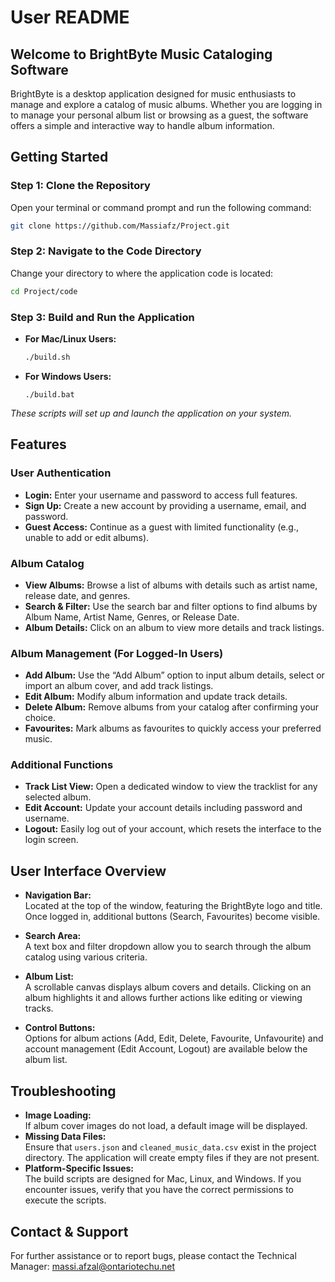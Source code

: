 # User README

## Welcome to BrightByte Music Cataloging Software

BrightByte is a desktop application designed for music enthusiasts to manage and explore a catalog of music albums. Whether you are logging in to manage your personal album list or browsing as a guest, the software offers a simple and interactive way to handle album information.

## Getting Started

### Step 1: Clone the Repository

Open your terminal or command prompt and run the following command:
```bash
git clone https://github.com/Massiafz/Project.git
```

### Step 2: Navigate to the Code Directory

Change your directory to where the application code is located:
```bash
cd Project/code
```

### Step 3: Build and Run the Application

- **For Mac/Linux Users:**
  ```bash
  ./build.sh
  ```
- **For Windows Users:**
  ```batch
  ./build.bat
  ```

*These scripts will set up and launch the application on your system.*

## Features

### User Authentication

- **Login:** Enter your username and password to access full features.
- **Sign Up:** Create a new account by providing a username, email, and password.
- **Guest Access:** Continue as a guest with limited functionality (e.g., unable to add or edit albums).

### Album Catalog

- **View Albums:** Browse a list of albums with details such as artist name, release date, and genres.
- **Search & Filter:** Use the search bar and filter options to find albums by Album Name, Artist Name, Genres, or Release Date.
- **Album Details:** Click on an album to view more details and track listings.

### Album Management (For Logged-In Users)

- **Add Album:** Use the “Add Album” option to input album details, select or import an album cover, and add track listings.
- **Edit Album:** Modify album information and update track details.
- **Delete Album:** Remove albums from your catalog after confirming your choice.
- **Favourites:** Mark albums as favourites to quickly access your preferred music.

### Additional Functions

- **Track List View:** Open a dedicated window to view the tracklist for any selected album.
- **Edit Account:** Update your account details including password and username.
- **Logout:** Easily log out of your account, which resets the interface to the login screen.

## User Interface Overview

- **Navigation Bar:**  
  Located at the top of the window, featuring the BrightByte logo and title. Once logged in, additional buttons (Search, Favourites) become visible.
  
- **Search Area:**  
  A text box and filter dropdown allow you to search through the album catalog using various criteria.
  
- **Album List:**  
  A scrollable canvas displays album covers and details. Clicking on an album highlights it and allows further actions like editing or viewing tracks.

- **Control Buttons:**  
  Options for album actions (Add, Edit, Delete, Favourite, Unfavourite) and account management (Edit Account, Logout) are available below the album list.

## Troubleshooting

- **Image Loading:**  
  If album cover images do not load, a default image will be displayed.
- **Missing Data Files:**  
  Ensure that `users.json` and `cleaned_music_data.csv` exist in the project directory. The application will create empty files if they are not present.
- **Platform-Specific Issues:**  
  The build scripts are designed for Mac, Linux, and Windows. If you encounter issues, verify that you have the correct permissions to execute the scripts.

## Contact & Support

For further assistance or to report bugs, please contact the Technical Manager: massi.afzal@ontariotechu.net
